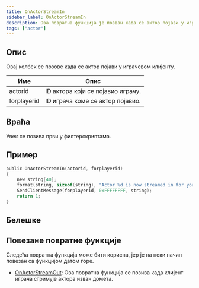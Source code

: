 ```yaml
---
title: OnActorStreamIn
sidebar_label: OnActorStreamIn
description: Ова повратна функција је позван када се актор појави у играчевом клијенту.
tags: ["actor"]
---
```


<VersionWarnSR name='повратна функција' version='SA-MP 0.3.7' />

## Опис

Овај колбек се позове када се актор појави у играчевом клијенту.

| Име         | Опис                              |
| ----------- | --------------------------------- |
| actorid     | ID актора који се појавио играчу. |
| forplayerid | ID играча коме се актор појавио.  |

## Враћа

Увек се позива први у филтерскриптама.

## Пример

```c
public OnActorStreamIn(actorid, forplayerid)
{
    new string[40];
    format(string, sizeof(string), "Actor %d is now streamed in for you.", actorid);
    SendClientMessage(forplayerid, 0xFFFFFFFF, string);
    return 1;
}
```

## Белешке

<TipNPCCallbacksSR />

## Повезане повратне функције

Следећа повратна функција може бити корисна, јер је на неки начин повезан са функцијом датом горе.

- [OnActorStreamOut](OnActorStreamOut): Ова повратна функција се позива када клијент играча стримује актора изван домета.
